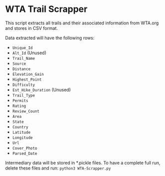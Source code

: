 # WTA Trail Scrapper

This script extracts all trails and their associated information from WTA.org and stores in CSV format. 

Data extracted will have the following rows:

- `Unique_Id` 
- `Alt_Id` (Unused)
- `Trail_Name` 
- `Source` 
- `Distance` 
- `Elevation_Gain` 
- `Highest_Point` 
- `Difficulty` 
- `Est_Hike_Duration` (Unused)
- `Trail_Type` 
- `Permits`
- `Rating` 
- `Review_Count` 
- `Area` 
- `State` 
- `Country` 
- `Latitude` 
- `Longitude` 
- `Url` 
- `Cover_Photo` 
- `Parsed_Date` 

Intermediary data will be stored in *.pickle files. To have a complete full run, delete these files and run: `python3 WTA-Scrapper.py`
